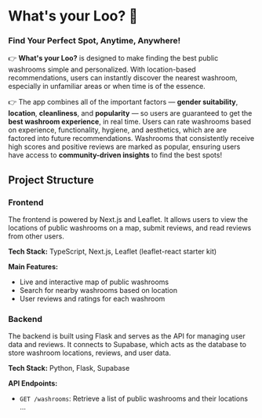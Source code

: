 # What's your Loo? 🚽

### Find Your Perfect Spot, Anytime, Anywhere!

👉  **What's your Loo?** is designed to make finding the best public washrooms simple and personalized. With location-based recommendations, users can instantly discover the nearest washroom, especially in unfamiliar areas or when time is of the essence. 

👉  The app combines all of the important factors — **gender suitability**, **location**, **cleanliness**, and **popularity** — so users are guaranteed to get the **best washroom experience**, in real time. Users can rate washrooms based on experience, functionality, hygiene, and aesthetics, which are are factored into future recommendations. Washrooms that consistently receive high scores and positive reviews are marked as popular, ensuring users have access to **community-driven insights** to find the best spots!

## Project Structure

### Frontend
The frontend is powered by Next.js and Leaflet. It allows users to view the locations of public washrooms on a map, submit reviews, and read reviews from other users.

**Tech Stack:** TypeScript, Next.js, Leaflet (leaflet-react starter kit)

**Main Features:**
- Live and interactive map of public washrooms
- Search for nearby washrooms based on location
- User reviews and ratings for each washroom

### Backend
The backend is built using Flask and serves as the API for managing user data and reviews. It connects to Supabase, which acts as the database to store washroom locations, reviews, and user data.

**Tech Stack:** Python, Flask, Supabase

**API Endpoints:**
- `GET /washrooms`: Retrieve a list of public washrooms and their locations
...
